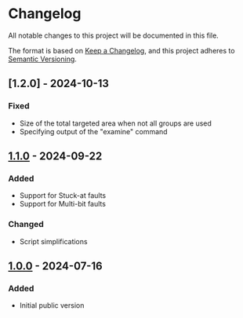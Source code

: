 # Changelog
All notable changes to this project will be documented in this file.

The format is based on [Keep a Changelog](https://keepachangelog.com/en/1.0.0/),
and this project adheres to [Semantic Versioning](https://semver.org/spec/v2.0.0.html).

## [1.2.0] - 2024-10-13

### Fixed
- Size of the total targeted area when not all groups are used
- Specifying output of the "examine" command

## [1.1.0] - 2024-09-22

### Added
- Support for Stuck-at faults
- Support for Multi-bit faults

### Changed
- Script simplifications

## [1.0.0] - 2024-07-16

### Added
- Initial public version

[1.1.0]: https://github.com/janomach/static-fault-injection/releases/tag/v1.1.0
[1.0.0]: https://github.com/janomach/static-fault-injection/releases/tag/v1.0.0
